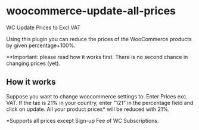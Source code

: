 # woocommerce-update-all-prices
WC Update Prices to Excl.VAT

Using this plugin you can reduce the prices of the WooCommerce products by given percentage+100%.

**Important: please read how it works first. There is no second chance in changing prices (yet).

## How it works
Suppose you want to change woocommerce settings to: Enter Prices exc. VAT. If the tax is 21% in your country, enter "121" in the percentage field and click on update. All your product prices* will be reduced with 21%. 

*Supports all prices except Sign-up Fee of WC Subscriptions.
